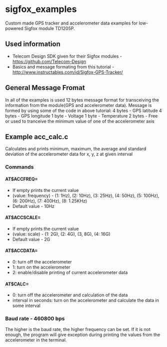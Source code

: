 # sigfox_examples
Custom made GPS tracker and accelerometer data examples for low-powered Sigfox module TD1205P.

## Used information

* Telecom Design SDK given for their Sigfox modules - https://github.com/Telecom-Design
* Basics and message formating from this tutorial - http://www.instructables.com/id/Sigfox-GPS-Tracker/

## General Message Fromat
  In all of the examples is used 12 bytes message format for transceiving the information from the module(GPS and accelerometer data). Message is formed by using some of the code in above tutorial:
  4 bytes - GPS latitude
  4 bytes - GPS longitude
  1 byte - Voltage
  1 byte - Temperature
  2 bytes - Free or used to tranceive the minimum value of one of the accelerometer axis  

## Example acc_calc.c
 Calculates and prints minimum, maximum, the average and standard deviation of the accelerometer data for x, y, z at given interval
### Commands
#### AT$ACCFREQ= 
- If empty prints the current value
- (value: frequency) - (1: 1Hz), (2: 10Hz), (3: 25Hz), (4: 50Hz), (5: 100Hz), (6: 200Hz), (7: 400Hz), (8: 1.25KHz)
- Default value - 10Hz
#### AT$ACCSCALE=
- If empty prints the current value
- (value: scale) - (1: 2G), (2: 4G), (3, 8G), (4: 16G)
- Default value - 2G
#### AT$ACCDATA=
- 0: turn off the accelerometer
- 1: turn on the accelerometer
- 2: enable/disable printing of current accelerometer data
#### AT$CALC=
- 0: turn off the accelerometer and calculation of the data
- interval in seconds: turn on the accelerometer and calculate the data in some interval
### Baud rate - 460800 bps
The higher is the baud rate, the higher frequency can be set. If it is not enough, the program will give exception during printing the values from the accelerometer in the terminal.
